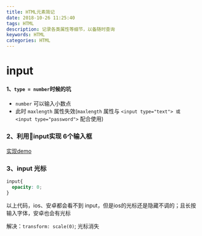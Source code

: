 ```yaml
---
title: HTML元素简记
date: 2018-10-26 11:25:40
tags: HTML
description: 记录各类属性等细节，以备随时查询
keywords: HTML
categories: HTML
---
```


# input
#### 1、`type = number`时候的坑

- `number` 可以输入小数点
- 此时 `maxlength` 属性失效(`maxlength` 属性与 `<input type="text"> 或 <input type="password">` 配合使用)

### 2、利用input实现 6个输入框
[实现demo](https://gitee.com/littleFaye/aboutFE)
### 3、input 光标
```css
input{
  opacity: 0;
}
```
以上代码，ios、安卓都会看不到 input，但是ios的光标还是隐藏不调的；且长按输入字体，安卓也会有光标

解决：`transform: scale(0)`; 光标消失